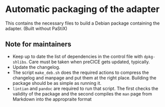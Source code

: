 # Automatic packaging of the adapter

This contains the necessary files to build a Debian package containing the adapter. (Built without PaStiX)

## Note for maintainers 

- Keep up to date the list of dependencies in the control file with `dpkg-shlibs`. Care must be taken when preCICE gets updated, typically.
- Update the changelog.
- The script `make_deb.sh` does the required actions to compress the changelog and manpage and put them at the right place. Building the package should be as simple as running it.
- `lintian` and `pandoc` are required to run that script. The first checks the validity of the package and the second compiles the `man` page from Markdown into the appropraite format
